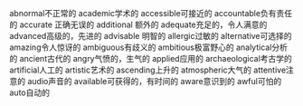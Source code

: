 
abnormal不正常的
academic学术的
accessible可接近的
accountable负有责任的
accurate 正确无误的
additional 额外的
adequate充足的，令人满意的
advanced高级的，先进的
advisable 明智的
allergic过敏的
alternative可选择的
amazing令人惊讶的
ambiguous有歧义的
ambitious极富野心的
analytical分析的
ancient古代的
angry气愤的，生气的
applied应用的
archaeological考古学的
artificial人工的
artistic艺术的
ascending上升的
atmospheric大气的
attentive注意的
audio声音的
available可获得的，有时间的
aware意识到的
awful可怕的
auto自动的

